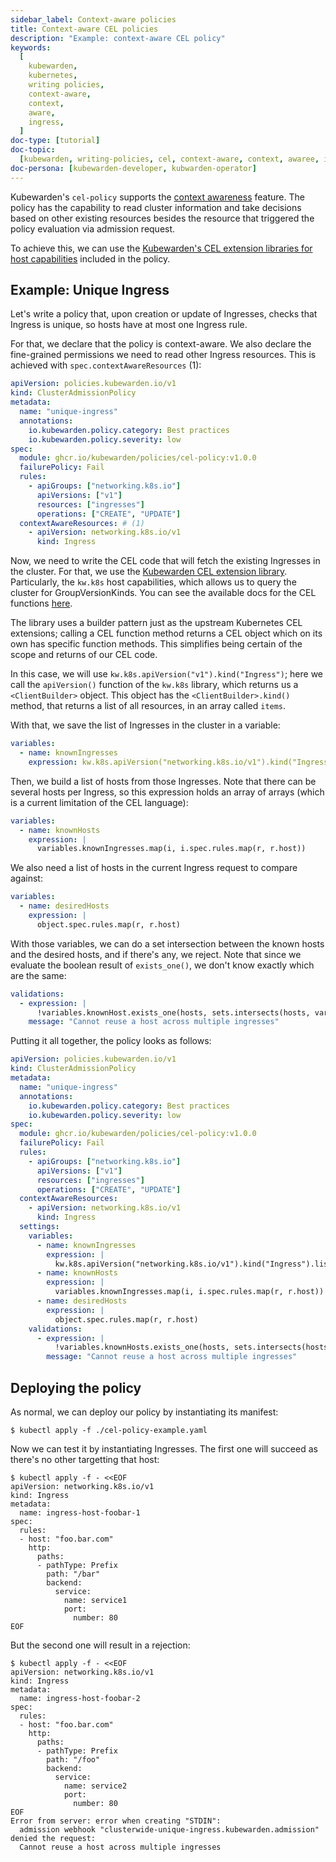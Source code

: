 ```yaml
---
sidebar_label: Context-aware policies
title: Context-aware CEL policies
description: "Example: context-aware CEL policy"
keywords:
  [
    kubewarden,
    kubernetes,
    writing policies,
    context-aware,
    context,
    aware,
    ingress,
  ]
doc-type: [tutorial]
doc-topic:
  [kubewarden, writing-policies, cel, context-aware, context, awaree, ingress]
doc-persona: [kubewarden-developer, kubwarden-operator]
---
```


<head>
  <link rel="canonical" href="https://docs.kubewarden.io/tutorials/writing-policies/cel/context-aware-policies"/>
</head>

Kubewarden's `cel-policy` supports the [context
awareness](../../../reference/spec/context-aware-policies) feature. The
policy has the capability to read cluster information and take decisions based
on other existing resources besides the resource that triggered the policy
evaluation via admission request.

To achieve this, we can use the [Kubewarden's CEL extension
libraries for host capabilities](https://github.com/kubewarden/cel-policy?tab=readme-ov-file#host-capabilities)
included in the policy.

## Example: Unique Ingress

Let's write a policy that, upon creation or update of Ingresses, checks that
Ingress is unique, so hosts have at most one Ingress rule.

For that, we declare that the policy is context-aware. We also declare the fine-grained
permissions we need to read other Ingress resources. This is achieved with
`spec.contextAwareResources` (1):

```yaml title="./cel-policy-ingress.yaml" {16}
apiVersion: policies.kubewarden.io/v1
kind: ClusterAdmissionPolicy
metadata:
  name: "unique-ingress"
  annotations:
    io.kubewarden.policy.category: Best practices
    io.kubewarden.policy.severity: low
spec:
  module: ghcr.io/kubewarden/policies/cel-policy:v1.0.0
  failurePolicy: Fail
  rules:
    - apiGroups: ["networking.k8s.io"]
      apiVersions: ["v1"]
      resources: ["ingresses"]
      operations: ["CREATE", "UPDATE"]
  contextAwareResources: # (1)
    - apiVersion: networking.k8s.io/v1
      kind: Ingress
```

Now, we need to write the CEL code that will fetch the existing Ingresses in
the cluster. For that, we use the [Kubewarden CEL extension
library](https://github.com/kubewarden/cel-policy?tab=readme-ov-file#host-capabilities).
Particularly, the `kw.k8s` host capabilities, which allows us to query the
cluster for GroupVersionKinds. You can see the available docs for the CEL
functions
[here](https://pkg.go.dev/github.com/kubewarden/cel-policy/internal/cel/library).

The library uses a builder pattern just as the upstream Kubernetes CEL
extensions; calling a CEL function method returns a CEL object which on its own
has specific function methods. This simplifies being certain of the scope and
returns of our CEL code.

In this case, we will use `kw.k8s.apiVersion("v1").kind("Ingress")`; here we
call the `apiVersion()` function of the `kw.k8s` library, which returns us a
`<ClientBuilder>` object. This object has the `<ClientBuilder>.kind()` method,
that returns a list of all resources, in an array called `items`.

With that, we save the list of Ingresses in the cluster in a variable:

```yaml
variables:
  - name: knownIngresses
    expression: kw.k8s.apiVersion("networking.k8s.io/v1").kind("Ingress").list().items
```

Then, we build a list of hosts from those Ingresses. Note that there can be
several hosts per Ingress, so this expression holds an array of arrays (which
is a current limitation of the CEL language):

```yaml
variables:
  - name: knownHosts
    expression: |
      variables.knownIngresses.map(i, i.spec.rules.map(r, r.host))
```

We also need a list of hosts in the current Ingress request to compare against:

```yaml
variables:
  - name: desiredHosts
    expression: |
      object.spec.rules.map(r, r.host)
```

With those variables, we can do a set intersection between the known hosts and
the desired hosts, and if there's any, we reject. Note that since we evaluate
the boolean result of `exists_one()`, we don't know exactly which are the same:

```yaml
validations:
  - expression: |
      !variables.knownHost.exists_one(hosts, sets.intersects(hosts, variables.desiredHosts))
    message: "Cannot reuse a host across multiple ingresses"
```

Putting it all together, the policy looks as follows:

```yaml title="./cel-policy-ingress.yaml"
apiVersion: policies.kubewarden.io/v1
kind: ClusterAdmissionPolicy
metadata:
  name: "unique-ingress"
  annotations:
    io.kubewarden.policy.category: Best practices
    io.kubewarden.policy.severity: low
spec:
  module: ghcr.io/kubewarden/policies/cel-policy:v1.0.0
  failurePolicy: Fail
  rules:
    - apiGroups: ["networking.k8s.io"]
      apiVersions: ["v1"]
      resources: ["ingresses"]
      operations: ["CREATE", "UPDATE"]
  contextAwareResources:
    - apiVersion: networking.k8s.io/v1
      kind: Ingress
  settings:
    variables:
      - name: knownIngresses
        expression: |
          kw.k8s.apiVersion("networking.k8s.io/v1").kind("Ingress").list().items
      - name: knownHosts
        expression: |
          variables.knownIngresses.map(i, i.spec.rules.map(r, r.host))
      - name: desiredHosts
        expression: |
          object.spec.rules.map(r, r.host)
    validations:
      - expression: |
          !variables.knownHosts.exists_one(hosts, sets.intersects(hosts, variables.desiredHosts))
        message: "Cannot reuse a host across multiple ingresses"
```

## Deploying the policy

As normal, we can deploy our policy by instantiating its manifest:

```console
$ kubectl apply -f ./cel-policy-example.yaml
```

Now we can test it by instantiating Ingresses. The first one will succeed as
there's no other targetting that host:

```console
$ kubectl apply -f - <<EOF
apiVersion: networking.k8s.io/v1
kind: Ingress
metadata:
  name: ingress-host-foobar-1
spec:
  rules:
  - host: "foo.bar.com"
    http:
      paths:
      - pathType: Prefix
        path: "/bar"
        backend:
          service:
            name: service1
            port:
              number: 80
EOF
```

But the second one will result in a rejection:

```console
$ kubectl apply -f - <<EOF
apiVersion: networking.k8s.io/v1
kind: Ingress
metadata:
  name: ingress-host-foobar-2
spec:
  rules:
  - host: "foo.bar.com"
    http:
      paths:
      - pathType: Prefix
        path: "/foo"
        backend:
          service:
            name: service2
            port:
              number: 80
EOF
Error from server: error when creating "STDIN":
  admission webhook "clusterwide-unique-ingress.kubewarden.admission" denied the request:
  Cannot reuse a host across multiple ingresses
```
